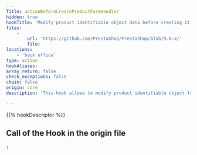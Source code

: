 ```yaml
---
Title: actionBeforeCreateProductFormHandler
hidden: true
hookTitle: 'Modify product identifiable object data before creating it'
files:
    -
        url: 'https://github.com/PrestaShop/PrestaShop/blob/9.0.x/'
        file: 
locations:
    - 'back office'
type: action
hookAliases: 
array_return: false
check_exceptions: false
chain: false
origin: core
description: 'This hook allows to modify product identifiable object form data before it was created'

---
```


{{% hookDescriptor %}}

## Call of the Hook in the origin file

```php
;
```
